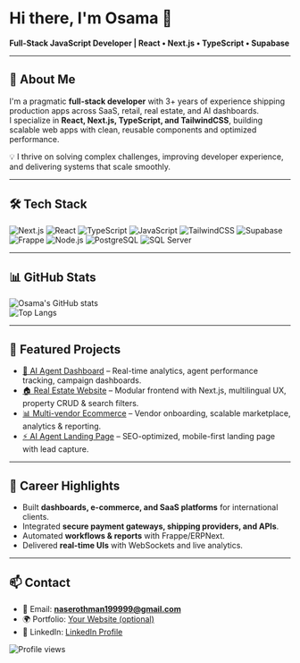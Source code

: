 # Hi there, I'm Osama 👋  
**Full-Stack JavaScript Developer | React • Next.js • TypeScript • Supabase**

---

## 🚀 About Me
I'm a pragmatic **full-stack developer** with 3+ years of experience shipping production apps across SaaS, retail, real estate, and AI dashboards.  
I specialize in **React, Next.js, TypeScript, and TailwindCSS**, building scalable web apps with clean, reusable components and optimized performance.  

💡 I thrive on solving complex challenges, improving developer experience, and delivering systems that scale smoothly.

---

## 🛠️ Tech Stack
![Next.js](https://img.shields.io/badge/-Next.js-000?logo=next.js&logoColor=white)
![React](https://img.shields.io/badge/-React-61DAFB?logo=react&logoColor=black)
![TypeScript](https://img.shields.io/badge/-TypeScript-3178C6?logo=typescript&logoColor=white)
![JavaScript](https://img.shields.io/badge/-JavaScript-F7DF1E?logo=javascript&logoColor=black)
![TailwindCSS](https://img.shields.io/badge/-TailwindCSS-38B2AC?logo=tailwind-css&logoColor=white)
![Supabase](https://img.shields.io/badge/-Supabase-3ECF8E?logo=supabase&logoColor=white)
![Frappe](https://img.shields.io/badge/-Frappe-008080?logo=frappe&logoColor=white)
![Node.js](https://img.shields.io/badge/-Node.js-339933?logo=node.js&logoColor=white)
![PostgreSQL](https://img.shields.io/badge/-PostgreSQL-4169E1?logo=postgresql&logoColor=white)
![SQL Server](https://img.shields.io/badge/-SQL%20Server-CC2927?logo=microsoft-sql-server&logoColor=white)

---

## 📊 GitHub Stats
![Osama's GitHub stats](https://github-readme-stats.vercel.app/api?username=narokamyraid199999&show_icons=true&theme=tokyonight)  
![Top Langs](https://github-readme-stats.vercel.app/api/top-langs/?username=narokamyraid199999&layout=compact&theme=tokyonight)

---

## 🌟 Featured Projects
- [🧠 AI Agent Dashboard](https://syai-web-agent.vercel.app/) – Real-time analytics, agent performance tracking, campaign dashboards.  
- [🏠 Real Estate Website](https://dev1.milestoneksa.com/) – Modular frontend with Next.js, multilingual UX, property CRUD & search filters.  
- [📊 Multi-vendor Ecommerce](https://qadroon-website-gt85.vercel.app/) – Vendor onboarding, scalable marketplace, analytics & reporting.  
- [⚡ AI Agent Landing Page](https://syai-landing-page-rnbr.vercel.app/) – SEO-optimized, mobile-first landing page with lead capture.

---

## 🎯 Career Highlights
- Built **dashboards, e-commerce, and SaaS platforms** for international clients.  
- Integrated **secure payment gateways, shipping providers, and APIs**.  
- Automated **workflows & reports** with Frappe/ERPNext.  
- Delivered **real-time UIs** with WebSockets and live analytics.  

---

## 📫 Contact
- 📧 Email: **naserothman199999@gmail.com**  
- 🌍 Portfolio: [Your Website (optional)](#)  
- 💼 LinkedIn: [LinkedIn Profile](https://tinyurl.com/mp4xb789)  

![Profile views](https://komarev.com/ghpvc/?username=narokamyraid199999&color=blue)
